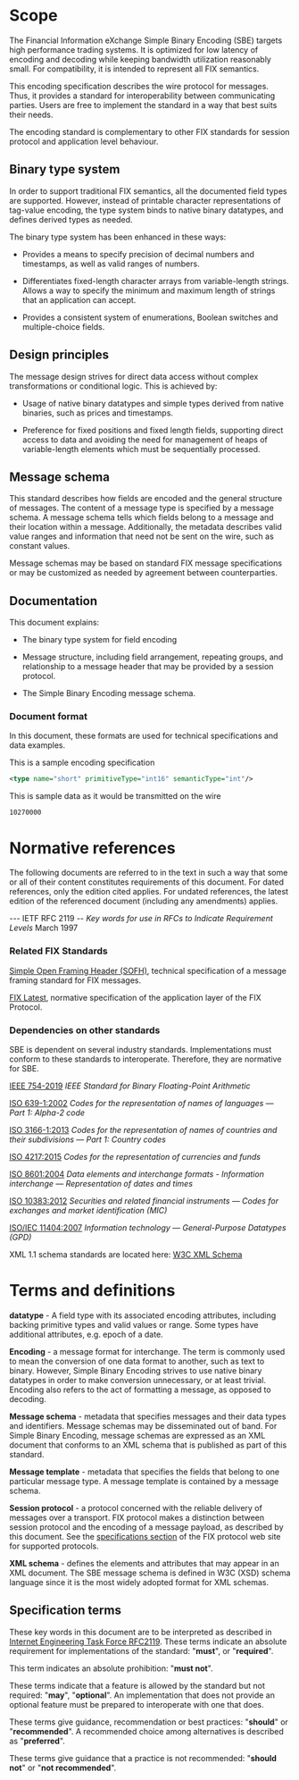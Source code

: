 # Scope

The Financial Information eXchange Simple Binary Encoding (SBE) targets high performance trading
systems. It is optimized for low latency of encoding and decoding while
keeping bandwidth utilization reasonably small. For compatibility, it is
intended to represent all FIX semantics.

This encoding specification describes the wire protocol for messages.
Thus, it provides a standard for interoperability between communicating
parties. Users are free to implement the standard in a way that best
suits their needs.

The encoding standard is complementary to other FIX standards for
session protocol and application level behaviour.

## Binary type system

In order to support traditional FIX semantics, all the documented field
types are supported. However, instead of printable character
representations of tag-value encoding, the type system binds to native
binary datatypes, and defines derived types as needed.

The binary type system has been enhanced in these ways:

-   Provides a means to specify precision of decimal numbers and
    timestamps, as well as valid ranges of numbers.

-   Differentiates fixed-length character arrays from variable-length
    strings. Allows a way to specify the minimum and maximum length of
    strings that an application can accept.

-   Provides a consistent system of enumerations, Boolean switches and
    multiple-choice fields.

## Design principles

The message design strives for direct data access without complex
transformations or conditional logic. This is achieved by:

-   Usage of native binary datatypes and simple types derived from
    native binaries, such as prices and timestamps.

-   Preference for fixed positions and fixed length fields, supporting
    direct access to data and avoiding the need for management of heaps
    of variable-length elements which must be sequentially processed.

## Message schema

This standard describes how fields are encoded and the general structure
of messages. The content of a message type is specified by a message
schema. A message schema tells which fields belong to a message and
their location within a message. Additionally, the metadata describes
valid value ranges and information that need not be sent on the wire,
such as constant values.

Message schemas may be based on standard FIX message specifications or
may be customized as needed by agreement between counterparties.

## Documentation

This document explains:

-   The binary type system for field encoding

-   Message structure, including field arrangement, repeating groups,
    and relationship to a message header that may be provided by a
    session protocol.

-   The Simple Binary Encoding message schema.

### Document format

In this document, these formats are used for technical specifications
and data examples.

This is a sample encoding specification

```xml
<type name="short" primitiveType="int16" semanticType="int"/>
```    

This is sample data as it would be transmitted on the wire

`10270000`

# Normative references

The following documents are referred to in the text in such a way that some or all of their content constitutes requirements of this document. For dated references, only the edition cited applies. For undated references, the latest edition of the referenced document (including any amendments) applies.

--- IETF RFC 2119 -- *Key words for use in RFCs to Indicate Requirement Levels* March 1997

### Related FIX Standards

[Simple Open Framing Header (SOFH)](https://www.fixtrading.org/standards/fix-sofh/), technical specification of a message framing standard for FIX messages.

[FIX Latest](https://www.fixtrading.org/online-specification/), normative specification of the application layer of the FIX Protocol.

### Dependencies on other standards

SBE is dependent on several industry standards. Implementations must
conform to these standards to interoperate. Therefore, they are
normative for SBE.

[IEEE 754-2019](https://ieeexplore.ieee.org/document/8766229) *IEEE Standard for Binary Floating-Point Arithmetic*

[ISO 639-1:2002](https://www.iso.org/standard/22109.html) *Codes for the representation of names of languages — Part 1: Alpha-2 code*

[ISO 3166-1:2013](https://www.iso.org/standard/63545.html) *Codes for the representation of names of countries and their subdivisions — Part 1: Country codes*

[ISO 4217:2015](https://www.iso.org/standard/64758.html) *Codes for the representation of currencies and funds*

[ISO 8601:2004](https://www.iso.org/standard/40874.html) *Data elements and interchange formats - Information interchange — Representation of dates and times*

[ISO 10383:2012](https://www.iso.org/standard/61067.html) *Securities and related financial instruments — Codes for exchanges and market identification (MIC)*

[ISO/IEC 11404:2007](https://www.iso.org/standard/39479.html) *Information technology — General-Purpose Datatypes (GPD)*

XML 1.1 schema standards are located here: [W3C XML Schema](http://www.w3.org/XML/Schema.html#dev)

# Terms and definitions

**datatype** - A field type with its associated encoding attributes,
including backing primitive types and valid values or range. Some types
have additional attributes, e.g. epoch of a date.

**Encoding** - a message format for interchange. The term is commonly used
to mean the conversion of one data format to another, such as text to
binary. However, Simple Binary Encoding strives to use native binary
datatypes in order to make conversion unnecessary, or at least trivial.
Encoding also refers to the act of formatting a message, as opposed to
decoding.

**Message schema** - metadata that specifies messages and their data
types and identifiers. Message schemas may be disseminated out of band.
For Simple Binary Encoding, message schemas are expressed as an XML
document that conforms to an XML schema that is published as part of
this standard.

**Message template** - metadata that specifies the fields that belong to
one particular message type. A message template is contained by a
message schema.

**Session protocol** - a protocol concerned with the reliable delivery of
messages over a transport. FIX protocol makes a distinction between
session protocol and the encoding of a message payload, as described by
this document. See the [specifications section](https://www.fixtrading.org/standards/) of the FIX protocol web site
for supported protocols.

**XML schema** - defines the elements and attributes that may appear in an
XML document. The SBE message schema is defined in W3C (XSD) schema
language since it is the most widely adopted format for XML schemas.

## Specification terms

These key words in this document are to be interpreted as described in
[Internet Engineering Task Force RFC2119](http://www.apps.ietf.org/rfc/rfc2119.html). These terms indicate
an absolute requirement for implementations of the standard: "**must**",
or "**required**".

This term indicates an absolute prohibition: "**must not**".

These terms indicate that a feature is allowed by the standard but not
required: "**may**", "**optional**". An implementation that does not
provide an optional feature must be prepared to interoperate with one
that does.

These terms give guidance, recommendation or best practices:
"**should**" or "**recommended**". A recommended choice among
alternatives is described as "**preferred**".

These terms give guidance that a practice is not recommended: "**should not**"
or "**not recommended**".
